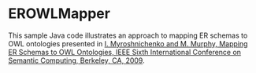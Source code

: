 # EROWLMapper

This sample Java code illustrates an approach to mapping ER schemas to OWL ontologies
presented in [I. Myroshnichenko and M. Murphy, Mapping ER Schemas to OWL Ontologies, IEEE Sixth International Conference on Semantic Computing, Berkeley, CA, 2009](https://www.computer.org/csdl/proceedings/icsc/2009/3800/00/3800a324-abs.html).

